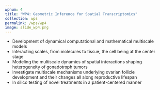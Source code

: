 ```yaml
---
wpnum: 4
title: "WP4: Geometric Inference for Spatial Transcriptomics"
collection: wps
permalink: /wps/wp4
image: slide_wp4.png
---
```



- Development of dynamical computational and mathematical multiscale models
- Interacting scales, from molecules to tissue, the cell being at the center stage
- Modeling the multiscale dynamics of spatial interactions shaping heterogeneity of gonadotroph tumors
- Investigate multiscale mechanisms underlying ovarian follicle development and their changes all along reproductive lifespan
- In silico testing of novel treatments in a patient-centered manner



